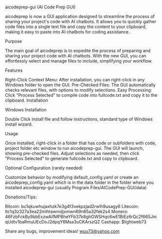 aicodeprep-gui (AI Code Prep GUI)

aicodeprep is now a GUI application designed to streamline the process of sharing your project's code with AI chatbots. It allows you to quickly gather code files into a single text file and copy the content to your clipboard, making it easy to paste into AI chatbots for coding assistance.

Purpose

The main goal of aicodeprep is to expedite the process of preparing and sharing your project code with AI chatbots. With the new GUI, you can effortlessly select and manage files to include, simplifying your workflow.

Features

Right-Click Context Menu: After installation, you can right-click in any Windows folder to open the GUI.
Pre-Checked Files: The GUI automatically checks relevant files, with options to modify selections.
Easy Processing: Click "Process Selected" to compile code into fullcode.txt and copy it to the clipboard.
Installation

Windows Installation

Double Click install file and follow instructions, standard type of Windows install wizard.

Usage

Once installed, right-click in a folder that has code or subfolders with code, project folder etc window to run aicodeprep-gui. The GUI will launch, showing pre-checked files. Adjust selections as needed, then click "Process Selected" to generate fullcode.txt and copy to clipboard.

Optional Configuration (rarely needed)

Customize behavior by modifying default_config.yaml or create an aicodeprep_config.yaml which is in the data folder in the folder where you installed aicodeprep-gui (usually Program Files/AICodePrep-GUI/data)

Donations/Tips:

Bitcoin: bc1qkuwhujaxhzk7e3g4f3vekpzjad2rwlh9usagy6
Litecoin: ltc1q3z327a3ea22mlhtawmdjxmwn69n65a32fek2s4
Monero: 46FzbFckBy9bbExzwAifMPBheYFb37k8ghGWSHqc6wE1BiEz6rQc2f665JmqUdtv1baRmuUEcDoJ2dpqY6Msa3uCKArszQZ
Cashapp: $lightweb73

Share any bugs, improvement ideas! wuu73@yahoo.com
